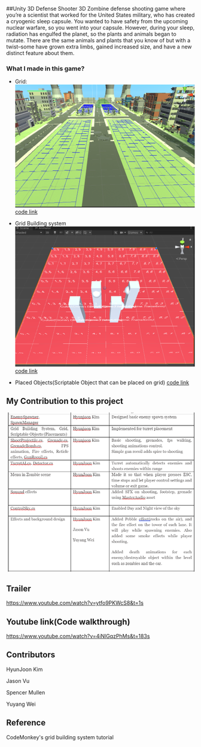 ##Unity 3D Defense Shooter
3D Zombine defense shooting game where you’re a scientist that worked for the United States military, who has created a cryogenic sleep capsule. You wanted to have safety from the upcoming nuclear warfare, so you went into your capsule. However, during your sleep, radiation has engulfed the planet, so the plants and animals began to mutate. There are the same animals and plants that you know of but with a twist–some have grown extra limbs, gained increased size, and have a new distinct feature about them. 

### What I made in this game?
- Grid: 
![grid](Images/grid.png)
[code link](https://github.com/LittleRookey/ZombieDefenseShooter/blob/main/Unity%20Project/Assets/LittleRookey/Grid/Grid.cs)

- Grid Building system 
![gridBuildingSystem](Images/gridbuilding.png)
[code link](https://github.com/LittleRookey/ZombieDefenseShooter/blob/main/Unity%20Project/Assets/LittleRookey/Grid/GridBuildingSystem.cs)

- Placed Objects(Scriptable Object that can be placed on grid) 
[code link](https://github.com/LittleRookey/ZombieDefenseShooter/blob/main/Unity%20Project/Assets/LittleRookey/Grid/ScriptableObject/PlacedObjects.cs)

## My Contribution to this project

![My Contribution](Images/contribution.png)

## Trailer
https://www.youtube.com/watch?v=ytfo9PKWcS8&t=1s


## Youtube link(Code walkthrough)
https://www.youtube.com/watch?v=4iNlGqzPhMs&t=183s





## Contributors
HyunJoon Kim

Jason Vu

Spencer Mullen

Yuyang Wei 


## Reference
CodeMonkey's grid building system tutorial

